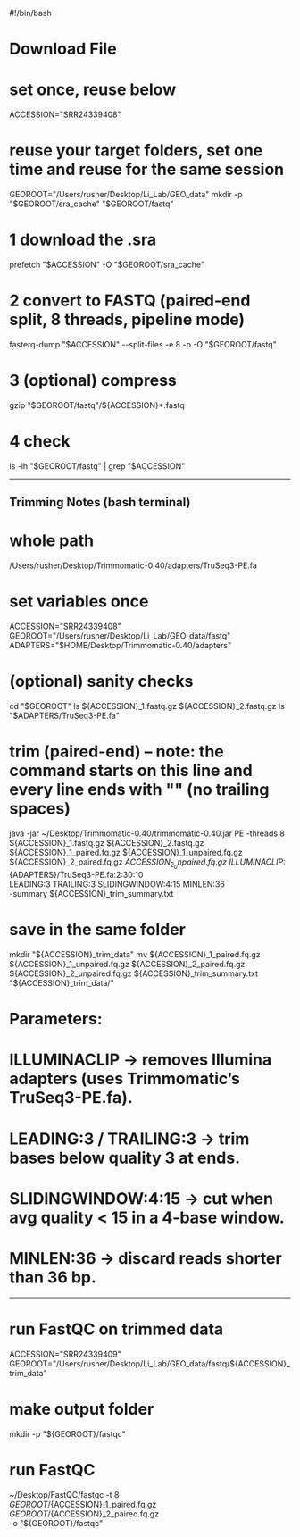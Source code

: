 #!/bin/bash
# Download File
# set once, reuse below
ACCESSION="SRR24339408"

# reuse your target folders, set one time and reuse for the same session
GEOROOT="/Users/rusher/Desktop/Li_Lab/GEO_data"
mkdir -p "$GEOROOT/sra_cache" "$GEOROOT/fastq"

# 1 download the .sra
prefetch "$ACCESSION" -O "$GEOROOT/sra_cache"

# 2 convert to FASTQ (paired-end split, 8 threads, pipeline mode)
fasterq-dump "$ACCESSION" --split-files -e 8 -p -O "$GEOROOT/fastq"

# 3 (optional) compress
gzip "$GEOROOT/fastq"/${ACCESSION}*.fastq

# 4  check
ls -lh "$GEOROOT/fastq" | grep "$ACCESSION"

------------------------------------------
## Trimming Notes (bash terminal)

# whole path 
/Users/rusher/Desktop/Trimmomatic-0.40/adapters/TruSeq3-PE.fa

# set variables once
ACCESSION="SRR24339408"
GEOROOT="/Users/rusher/Desktop/Li_Lab/GEO_data/fastq"
ADAPTERS="$HOME/Desktop/Trimmomatic-0.40/adapters"

# (optional) sanity checks
cd "$GEOROOT"
ls ${ACCESSION}_1.fastq.gz ${ACCESSION}_2.fastq.gz
ls "$ADAPTERS/TruSeq3-PE.fa"

# trim (paired-end) – note: the command starts on this line and every line ends with "\" (no trailing spaces)
java -jar ~/Desktop/Trimmomatic-0.40/trimmomatic-0.40.jar PE -threads 8 \
  ${ACCESSION}_1.fastq.gz ${ACCESSION}_2.fastq.gz \
  ${ACCESSION}_1_paired.fq.gz ${ACCESSION}_1_unpaired.fq.gz \
  ${ACCESSION}_2_paired.fq.gz ${ACCESSION}_2_unpaired.fq.gz \
  ILLUMINACLIP:${ADAPTERS}/TruSeq3-PE.fa:2:30:10 \
  LEADING:3 TRAILING:3 SLIDINGWINDOW:4:15 MINLEN:36 \
  -summary ${ACCESSION}_trim_summary.txt

# save in the same folder
mkdir "${ACCESSION}_trim_data"
mv ${ACCESSION}_1_paired.fq.gz ${ACCESSION}_1_unpaired.fq.gz ${ACCESSION}_2_paired.fq.gz ${ACCESSION}_2_unpaired.fq.gz ${ACCESSION}_trim_summary.txt "${ACCESSION}_trim_data/"


# Parameters:
#	ILLUMINACLIP → removes Illumina adapters (uses Trimmomatic’s TruSeq3-PE.fa).
#	LEADING:3 / TRAILING:3 → trim bases below quality 3 at ends.
#	SLIDINGWINDOW:4:15 → cut when avg quality < 15 in a 4-base window.
#	MINLEN:36 → discard reads shorter than 36 bp.


------------------------------
# run FastQC on trimmed data
ACCESSION="SRR24339409"
GEOROOT="/Users/rusher/Desktop/Li_Lab/GEO_data/fastq/${ACCESSION}_trim_data"

# make output folder
mkdir -p "${GEOROOT}/fastqc"

# run FastQC
~/Desktop/FastQC/fastqc -t 8 \
  ${GEOROOT}/${ACCESSION}_1_paired.fq.gz \
  ${GEOROOT}/${ACCESSION}_2_paired.fq.gz \
  -o "${GEOROOT}/fastqc"